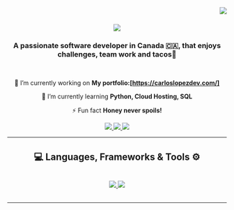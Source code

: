 <img align="right" src="https://visitor-badge.laobi.icu/badge?page_id=Carlos2902.Carlos2902" />

<h1 align="center">
    <img src="https://readme-typing-svg.herokuapp.com/?font=Righteous&size=35&center=true&vCenter=true&width=500&height=70&duration=4000&lines=Hola+!+😁;+I'm+Carlos+Lopez!;" />
</h1>

<h3 align="center">A passionate software developer in Canada 🇨🇦, that enjoys challenges, team work and tacos🌮 </h3>

<br/>

<div align="center">
 
 🔭 I’m currently working on **My portfolio:[https://carloslopezdev.com/]**
 
🌱 I’m currently learning **Python, Cloud Hosting, SQL**

⚡️ Fun fact **Honey never spoils!**

 </div>

 <div align="center"> 
  <a href="mailto:carloslopezr29@gmail.com">
    <img src="https://img.shields.io/badge/Gmail-FFFFFF?style=for-the-badge&logo=gmail&logoColor=red" />
  </a>
   
  <a href="https://www.linkedin.com/in/carlos-lopez-software-dev" target="_blank">
    <img src="https://img.shields.io/badge/LinkedIn-0077B5?style=for-the-badge&logo=linkedin&logoColor=white" target="_blank" />
  </a>
  
  <a href="https://www.carloslopezdev.com/" target="_blank">
     <img src="https://img.shields.io/badge/Portfolio-FF5722?style=for-the-badge&logo=todoist&logoColor=white" target="_blank" /> 
  </a>
</div>


 <hr/>
 
<h2 align="center">💻 Languages, Frameworks & Tools ⚙️</h2>
<br/>
<div align="center">
  <a href= "https://skillicons.dev"> 
    <img src="https://skillicons.dev/icons?i=react,bootstrap,html,css,vscode,github,figma,tailwind,git" />
    <img src="https://skillicons.dev/icons?i=nodejs,python,javascript,typescript,express,nextjs,mysql" /><br>
  <a/>
</div>

<br/>
<hr/>

